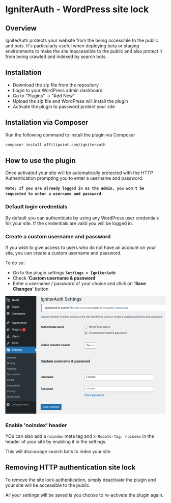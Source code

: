 # IgniterAuth - WordPress site lock

## Overview
IgniterAuth protects your website from the being accessible to the public and bots. It's particularly useful when deploying beta or staging environments to make the site inaccessible to the public and also protect it from being crawled and indexed by search bots.

## Installation

- Download the zip file from the repository
- Login to your WordPress admin dashboard
- Go to "Plugins" -> "Add New"
- Upload the zip file and WordPress will install the plugin
- Activate the plugin to password protect your site

## Installation via Composer

Run the following command to install the plugin via Composer

```sh
composer install affilipoint.com/igniterauth
```

## How to use the plugin

Once activated your site will be automatically protected with the HTTP Authentication prompting you to enter a username and password.

**`Note: If you are already logged in as the admin, you won't be requested to enter a username and password.`**

### Default login credentials

By default you can authenticate by using any WordPress user credentials for your site. If the credentials are valid you will be logged in.

### Create a custom username and password

If you wish to give access to users who do not have an account on your site, you can create a custom username and password.

To do so:
- Go to the plugin settings **`Settings > IgniterAuth`**
- Check '**Custom username & password**'
- Enter a username / password of your choice and click on '**Save Changes**' button

![alt text](includes/screenshot.png)

### Enable 'noindex' header

YOu can also add a `noindex` meta tag and `X-Robots-Tag: noindex` in the header of your site by enabling it in the settings.

This will discourage search bots to index your site.

## Removing HTTP authentication site lock

To remove the site lock authentication, simply deactivate the plugin and your site will be accessible to the public.

All your settings will be saved is you choose to re-activate the plugin again.
